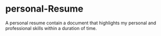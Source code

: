 # personal-Resume
A personal resume contain a document that highlights my personal and professional skills within a duration of time. 
